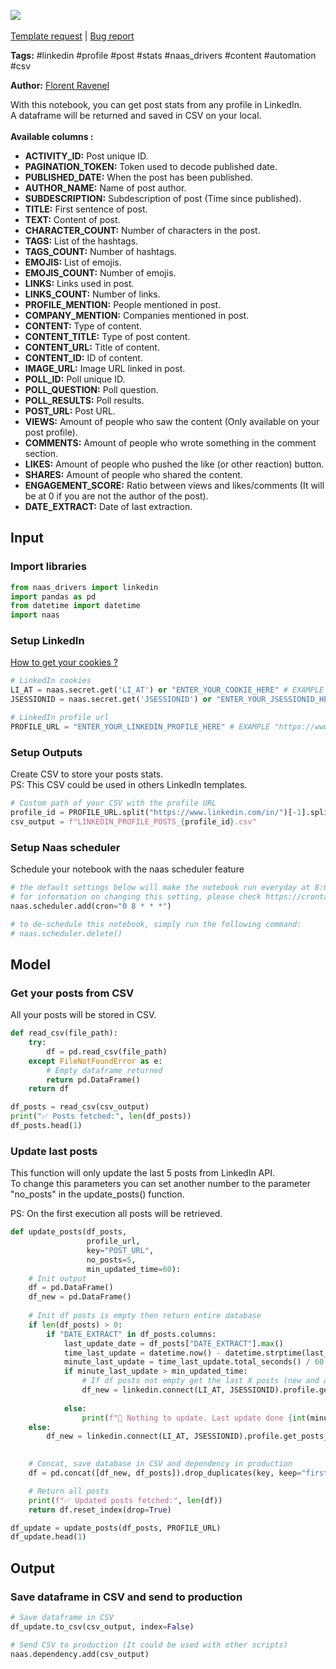 <a href="https://app.naas.ai/user-redirect/naas/downloader?url=https://raw.githubusercontent.com/jupyter-naas/awesome-notebooks/master/LinkedIn/LinkedIn_Get_profile_posts_stats.ipynb" target="_parent"><img src="https://naasai-public.s3.eu-west-3.amazonaws.com/open_in_naas.svg"/></a><br><br><a href="https://github.com/jupyter-naas/awesome-notebooks/issues/new?assignees=&labels=&template=template-request.md&title=Tool+-+Action+of+the+notebook+">Template request</a> | <a href="https://github.com/jupyter-naas/awesome-notebooks/issues/new?assignees=&labels=bug&template=bug_report.md&title=LinkedIn+-+Get+profile+posts+stats:+Error+short+description">Bug report</a>

**Tags:** #linkedin #profile #post #stats #naas_drivers #content #automation #csv

**Author:** [Florent Ravenel](https://www.linkedin.com/in/florent-ravenel/)

With this notebook, you can get post stats from any profile in LinkedIn.<br>
A dataframe will be returned and saved in CSV on your local.<br><br>
**Available columns :**
- **ACTIVITY_ID:** Post unique ID.
- **PAGINATION_TOKEN:** Token used to decode published date.
- **PUBLISHED_DATE:** When the post has been published.
- **AUTHOR_NAME:** Name of post author.
- **SUBDESCRIPTION:** Subdescription of post (Time since published).
- **TITLE:** First sentence of post.
- **TEXT:** Content of post.
- **CHARACTER_COUNT:** Number of characters in the post.  
- **TAGS:** List of the hashtags. 
- **TAGS_COUNT:** Number of hashtags.
- **EMOJIS:** List of emojis.
- **EMOJIS_COUNT:** Number of emojis.
- **LINKS:** Links used in post.
- **LINKS_COUNT:** Number of links.
- **PROFILE_MENTION:** People mentioned in post. 
- **COMPANY_MENTION:** Companies mentioned in post.
- **CONTENT:** Type of content.
- **CONTENT_TITLE:** Type of post content.
- **CONTENT_URL:** Title of content.
- **CONTENT_ID:** ID of content.
- **IMAGE_URL:** Image URL linked in post.
- **POLL_ID:** Poll unique ID.
- **POLL_QUESTION:** Poll question.
- **POLL_RESULTS:** Poll results.
- **POST_URL:** Post URL.
- **VIEWS:** Amount of people who saw the content (Only available on your post profile).
- **COMMENTS:** Amount of people who wrote something in the comment section.
- **LIKES:** Amount of people who pushed the like (or other reaction) button.
- **SHARES:** Amount of people who shared the content.
- **ENGAGEMENT_SCORE:** Ratio between views and likes/comments (It will be at 0 if you are not the author of the post).
- **DATE_EXTRACT:** Date of last extraction.

## Input

### Import libraries


```python
from naas_drivers import linkedin
import pandas as pd
from datetime import datetime
import naas
```

### Setup LinkedIn
<a href='https://www.notion.so/LinkedIn-driver-Get-your-cookies-d20a8e7e508e42af8a5b52e33f3dba75'>How to get your cookies ?</a>


```python
# LinkedIn cookies
LI_AT = naas.secret.get('LI_AT') or "ENTER_YOUR_COOKIE_HERE" # EXAMPLE : "AQFAzQN_PLPR4wAAAXc-FCKmgiMit5FLdY1af3-2"
JSESSIONID = naas.secret.get('JSESSIONID') or "ENTER_YOUR_JSESSIONID_HERE" # EXAMPLE : "ajax:8379907400220387585"

# LinkedIn profile url
PROFILE_URL = "ENTER_YOUR_LINKEDIN_PROFILE_HERE" # EXAMPLE "https://www.linkedin.com/in/myprofile/"
```

### Setup Outputs
Create CSV to store your posts stats.<br>
PS: This CSV could be used in others LinkedIn templates.


```python
# Custom path of your CSV with the profile URL
profile_id = PROFILE_URL.split("https://www.linkedin.com/in/")[-1].split("/")[0]
csv_output = f"LINKEDIN_PROFILE_POSTS_{profile_id}.csv"
```

### Setup Naas scheduler
Schedule your notebook with the naas scheduler feature


```python
# the default settings below will make the notebook run everyday at 8:00
# for information on changing this setting, please check https://crontab.guru/ for information on the required CRON syntax 
naas.scheduler.add(cron="0 8 * * *")

# to de-schedule this notebook, simply run the following command: 
# naas.scheduler.delete()
```

## Model

### Get your posts from CSV
All your posts will be stored in CSV.


```python
def read_csv(file_path):
    try:
        df = pd.read_csv(file_path)
    except FileNotFoundError as e:
        # Empty dataframe returned
        return pd.DataFrame()
    return df

df_posts = read_csv(csv_output)
print("✅ Posts fetched:", len(df_posts))
df_posts.head(1)
```

### Update last posts
This function will only update the last 5 posts from LinkedIn API.<br>
To change this parameters you can set another number to the parameter "no_posts" in the update_posts() function.

PS: On the first execution all posts will be retrieved.


```python
def update_posts(df_posts,
                 profile_url,
                 key="POST_URL",
                 no_posts=5,
                 min_updated_time=60):
    # Init output
    df = pd.DataFrame()
    df_new = pd.DataFrame()
    
    # Init df posts is empty then return entire database
    if len(df_posts) > 0:
        if "DATE_EXTRACT" in df_posts.columns:
            last_update_date = df_posts["DATE_EXTRACT"].max()
            time_last_update = datetime.now() - datetime.strptime(last_update_date, "%Y-%m-%d %H:%M:%S")
            minute_last_update = time_last_update.total_seconds() / 60
            if minute_last_update > min_updated_time:
                # If df posts not empty get the last X posts (new and already existing)
                df_new = linkedin.connect(LI_AT, JSESSIONID).profile.get_posts_feed(profile_url,
                                                                                    limit=no_posts)
            else:
                print(f"🛑 Nothing to update. Last update done {int(minute_last_update)} minutes ago.")
    else:
        df_new = linkedin.connect(LI_AT, JSESSIONID).profile.get_posts_feed(profile_url,
                                                                            limit=-1)

    # Concat, save database in CSV and dependency in production
    df = pd.concat([df_new, df_posts]).drop_duplicates(key, keep="first")

    # Return all posts
    print(f"✅ Updated posts fetched:", len(df))
    return df.reset_index(drop=True)

df_update = update_posts(df_posts, PROFILE_URL)
df_update.head(1)
```

## Output

### Save dataframe in CSV and send to production


```python
# Save dataframe in CSV
df_update.to_csv(csv_output, index=False)

# Send CSV to production (It could be used with other scripts)
naas.dependency.add(csv_output)
```
